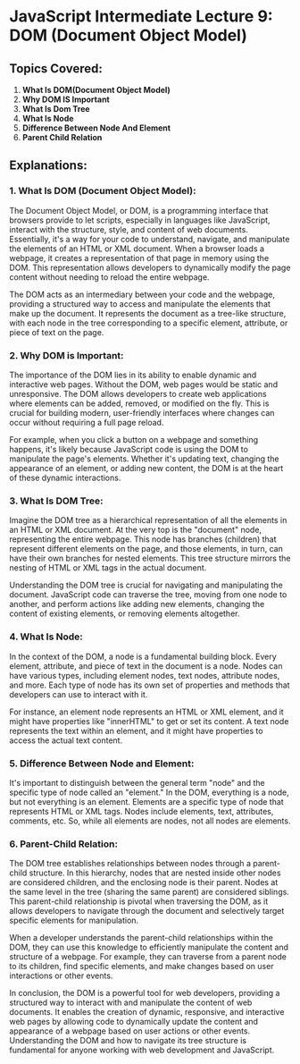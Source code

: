 # JavaScript Intermediate Lecture 9: DOM (Document Object Model)

## Topics Covered:

1. **What Is DOM(Document Object Model)**
2. **Why DOM IS Important**
3. **What Is Dom Tree**
4. **What Is Node**
5. **Difference Between Node And Element**
6. **Parent Child Relation**

## Explanations:

### 1. What Is DOM (Document Object Model):

The Document Object Model, or DOM, is a programming interface that browsers provide to let scripts, especially in languages like JavaScript, interact with the structure, style, and content of web documents. Essentially, it's a way for your code to understand, navigate, and manipulate the elements of an HTML or XML document. When a browser loads a webpage, it creates a representation of that page in memory using the DOM. This representation allows developers to dynamically modify the page content without needing to reload the entire webpage.

The DOM acts as an intermediary between your code and the webpage, providing a structured way to access and manipulate the elements that make up the document. It represents the document as a tree-like structure, with each node in the tree corresponding to a specific element, attribute, or piece of text on the page.

### 2. Why DOM is Important:

The importance of the DOM lies in its ability to enable dynamic and interactive web pages. Without the DOM, web pages would be static and unresponsive. The DOM allows developers to create web applications where elements can be added, removed, or modified on the fly. This is crucial for building modern, user-friendly interfaces where changes can occur without requiring a full page reload.

For example, when you click a button on a webpage and something happens, it's likely because JavaScript code is using the DOM to manipulate the page's elements. Whether it's updating text, changing the appearance of an element, or adding new content, the DOM is at the heart of these dynamic interactions.

### 3. What Is DOM Tree:

Imagine the DOM tree as a hierarchical representation of all the elements in an HTML or XML document. At the very top is the "document" node, representing the entire webpage. This node has branches (children) that represent different elements on the page, and those elements, in turn, can have their own branches for nested elements. This tree structure mirrors the nesting of HTML or XML tags in the actual document.

Understanding the DOM tree is crucial for navigating and manipulating the document. JavaScript code can traverse the tree, moving from one node to another, and perform actions like adding new elements, changing the content of existing elements, or removing elements altogether.

### 4. What Is Node:

In the context of the DOM, a node is a fundamental building block. Every element, attribute, and piece of text in the document is a node. Nodes can have various types, including element nodes, text nodes, attribute nodes, and more. Each type of node has its own set of properties and methods that developers can use to interact with it.

For instance, an element node represents an HTML or XML element, and it might have properties like "innerHTML" to get or set its content. A text node represents the text within an element, and it might have properties to access the actual text content.

### 5. Difference Between Node and Element:

It's important to distinguish between the general term "node" and the specific type of node called an "element." In the DOM, everything is a node, but not everything is an element. Elements are a specific type of node that represents HTML or XML tags. Nodes include elements, text, attributes, comments, etc. So, while all elements are nodes, not all nodes are elements.

### 6. Parent-Child Relation:

The DOM tree establishes relationships between nodes through a parent-child structure. In this hierarchy, nodes that are nested inside other nodes are considered children, and the enclosing node is their parent. Nodes at the same level in the tree (sharing the same parent) are considered siblings. This parent-child relationship is pivotal when traversing the DOM, as it allows developers to navigate through the document and selectively target specific elements for manipulation.

When a developer understands the parent-child relationships within the DOM, they can use this knowledge to efficiently manipulate the content and structure of a webpage. For example, they can traverse from a parent node to its children, find specific elements, and make changes based on user interactions or other events.

In conclusion, the DOM is a powerful tool for web developers, providing a structured way to interact with and manipulate the content of web documents. It enables the creation of dynamic, responsive, and interactive web pages by allowing code to dynamically update the content and appearance of a webpage based on user actions or other events. Understanding the DOM and how to navigate its tree structure is fundamental for anyone working with web development and JavaScript.
